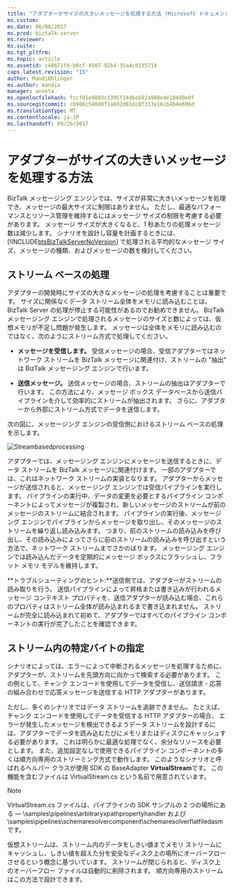```yaml
---
title: "アダプターがサイズの大きいメッセージを処理する方法 |Microsoft ドキュメント"
ms.custom: 
ms.date: 06/08/2017
ms.prod: biztalk-server
ms.reviewer: 
ms.suite: 
ms.tgt_pltfrm: 
ms.topic: article
ms.assetid: c48671fd-b6cf-4507-92b4-35a4cd135714
caps.latest.revision: "15"
author: MandiOhlinger
ms.author: mandia
manager: anneta
ms.openlocfilehash: fccfd1e988dc1395f14d6eb92a980ede184d0e0f
ms.sourcegitcommit: cb908c540d8f1a692d01dc8f313e16cb4b4e696d
ms.translationtype: MT
ms.contentlocale: ja-JP
ms.lasthandoff: 09/20/2017
---
```

# <a name="how-adapters-handle-large-messages"></a>アダプターがサイズの大きいメッセージを処理する方法
BizTalk メッセージング エンジンでは、サイズが非常に大きいメッセージを処理でき、メッセージの最大サイズに制限はありません。 ただし、最適なパフォーマンスとリソース管理を維持するにはメッセージ サイズの制限を考慮する必要があります。 メッセージ サイズが大きくなると、1 秒あたりの処理メッセージ数は減少します。 シナリオを設計し容量を計画するときには、[!INCLUDE[btsBizTalkServerNoVersion](../includes/btsbiztalkservernoversion-md.md)] で処理される平均的なメッセージ サイズ、メッセージの種類、およびメッセージの数を検討してください。  
  
## <a name="stream-based-processing"></a>ストリーム ベースの処理  
 アダプターの開発時にサイズの大きなメッセージの処理を考慮することは重要です。 サイズに関係なくデータ ストリーム全体をメモリに読み込むことは、BizTalk Server の処理が停止する可能性があるのでお勧めできません。 BizTalk メッセージング エンジンで処理されるメッセージのサイズと数によっては、仮想メモリが不足し問題が発生します。 メッセージは全体をメモリに読み込むのではなく、次のようにストリーム方式で処理してください。  
  
-   **メッセージを受信します。** 受信メッセージの場合、受信アダプターではネットワーク ストリームを BizTalk メッセージに関連付け、ストリームの "抽出" は BizTalk メッセージング エンジンで行います。  
  
-   **送信メッセージ。** 送信メッセージの場合、ストリームの抽出はアダプターで行います。 この方法により、メッセージ ボックス データベースから送信パイプラインを介して効率的にストリームが抽出されます。 さらに、アダプターから外部にストリーム方式でデータを送信します。  
  
 次の図に、メッセージング エンジンの受信側におけるストリーム ベースの処理を示します。  
  
 ![](../core/media/streambasedprocessing.gif "Streambasedprocessing")  
  
 アダプターでは、メッセージング エンジンにメッセージを送信するときに、データ ストリームを BizTalk メッセージに関連付けます。 一部のアダプターでは、これはネットワーク ストリームの実装となります。 アダプターからメッセージが送信されると、メッセージング エンジンでは受信パイプラインを実行します。 パイプラインの実行中、データの変更を必要とするパイプライン コンポーネントによってメッセージが複製され、新しいメッセージのストリームが前のメッセージのストリームに結合されます。 パイプラインの実行後、メッセージング エンジンでパイプラインからメッセージを取り出し、そのメッセージのストリームを繰り返し読み込みます。 つまり、前のストリームの読み込みを呼び出し、その読み込みによってさらに前のストリームの読み込みを呼び出すという方法で、ネットワーク ストリームまでさかのぼります。 メッセージング エンジンでは読み込んだデータを定期的にメッセージ ボックスにフラッシュし、フラット メモリ モデルを維持します。  
  
 **トラブルシューティングのヒント:**送信側では、アダプターがストリームの読み取りを行う。 送信パイプラインによって昇格または書き込みが行われるメッセージ コンテキスト プロパティを、送信アダプターが読み込む場合、これらのプロパティはストリーム全体が読み込まれるまで書き込まれません。 ストリームが完全に読み込まれて初めて、アダプターではすべてのパイプライン コンポーネントの実行が完了したことを確認できます。  
  
## <a name="locating-a-specific-byte-in-the-stream"></a>ストリーム内の特定バイトの指定  
 シナリオによっては、エラーによって中断されるメッセージを処理するために、アダプターが、ストリームを先頭方向に向かって検索する必要があります。 この例として、チャンク エンコードを使用してデータを受信し、送信請求 - 応答の組み合わせで応答メッセージを送信する HTTP アダプターがあります。  
  
 ただし、多くのシナリオではデータ ストリームを追跡できません。 たとえば、チャンク エンコードを使用してデータを受信する HTTP アダプターの場合、 エラーが発生したメッセージを検出できるようデータ ストリームを設計するには、アダプターでデータを読み込むたびにメモリまたはディスクにキャッシュする必要があります。 これは明らかに最適な処理でなく、余分なリソースを必要とします。 また、追加設定なしで使用できるパイプライン コンポーネントの多くは順方向専用のストリーミング方式で動作します。 このようなシナリオと呼ばれるヘルパー クラスが使用 SDK の BaseAdapter **VirtualStream**です。 この機能を含むファイルは VirtualStream.cs という名前で用意されています。  
  
> [!NOTE]
>  VirtualStream.cs ファイルは、パイプラインの SDK サンプルの 2 つの場所にある — \samples\pipelines\arbitraryxpathpropertyhandler および \samples\pipelines\schemaresolvercomponent\schemaresolverflatfiledasm です。  
  
 仮想ストリームは、ストリーム内のデータをしきい値までメモリ ストリームにキャッシュし、しきい値を超えた分を安全なディスク上の場所にオーバーフローさせるという概念に基づいています。 ストリームが閉じられると、ディスク上のオーバーフロー ファイルは自動的に削除されます。 順方向専用のストリームはこの方法で設計できます。